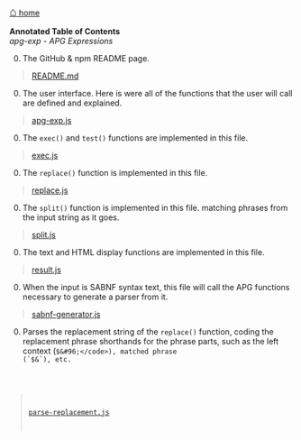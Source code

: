 [<span style="font-size: 150%;font-weight:bold;">&#8962;</span> home](http://coasttocoastresearch.com/)

**Annotated Table of Contents**<br>
*apg-exp - APG Expressions*<br>

0. The GitHub & npm README page.
> [README.md](./README.html)

0. The user interface. Here is were all of the functions that the user will call are defined and explained.
> [apg-exp.js](./apg-exp.html)<br>

0. The `exec()` and `test()` functions are implemented in this file.
> [exec.js](./exec.html)<br>

0. The `replace()` function is implemented in this file.
> [replace.js](./replace.html)<br>

0. The `split()` function is implemented in this file.
matching phrases from the input string as it goes.
> [split.js](./split.html)<br>

0. The text and HTML display functions are implemented in this file.
> [result.js](./result.html)<br>

0. When the input is SABNF syntax text, this file will call the APG functions necessary to generate a parser from it.
> [sabnf-generator.js](./sabnf-generator.html)<br>

0. Parses the replacement string of the `replace()` function, coding the replacement phrase shorthands for the phrase parts,
such as the left context (<code>$&#96;</code>), matched phrase (`$&`), etc.
> [parse-replacement.js](./parse-replacement.html)<br>



